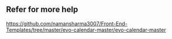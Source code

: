 ## Refer for more help
https://github.com/namansharma3007/Front-End-Templates/tree/master/evo-calendar-master/evo-calendar-master
